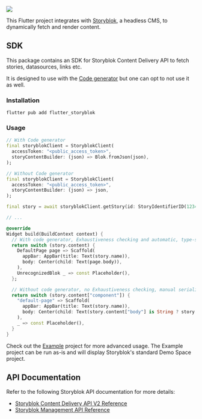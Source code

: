 ![](./flutter_storyblok.png)

This Flutter project integrates with [Storyblok](https://www.storyblok.com/), a headless CMS, to dynamically
fetch and render content.

## SDK

This package contains an SDK for Storyblok Content Delivery API to fetch
stories, datasources, links etc.

It is designed to use with the [Code generator](./code_generator/README.md) but
one can opt to not use it as well.

### Installation

```shell
flutter pub add flutter_storyblok
```

### Usage

```dart
// With Code generator
final storyblokClient = StoryblokClient(
  accessToken: "<public_access_token>",
  storyContentBuilder: (json) => Blok.fromJson(json),
);

// Without Code generator
final storyblokClient = StoryblokClient(
  accessToken: "<public_access_token>",
  storyContentBuilder: (json) => json,
);

final story = await storyblokClient.getStory(id: StoryIdentifierID(12345));

// ...

@override
Widget build(BuildContext context) {
  // With code generator, Exhaustiveness checking and automatic, type-safe, null-safe serializing.
  return switch (story.content) {
    DefaultPage page => Scaffold(
      appBar: AppBar(title: Text(story.name)),
      body: Center(child: Text(page.body)),
    ),
    UnrecognizedBlok _ => const Placeholder(),
  };

  // Without code generator, no Exhaustiveness checking, manual serializing.
  return switch (story.content["component"]) {
    "default-page" => Scaffold(
      appBar: AppBar(title: Text(story.name)),
      body: Center(child: Text(story.content["body"] is String ? story.content["body"] : "--")),
    ),
    _ => const Placeholder(),
  }
}
```

Check out the [Example](./example/) project for more advanced usage. The Example
project can be run as-is and will display Storyblok's standard Demo Space
project.

## API Documentation

Refer to the following Storyblok API documentation for more details:

- [Storyblok Content Delivery API V2 Reference](https://www.storyblok.com/docs/api/content-delivery/v2/)
- [Storyblok Management API Reference](https://www.storyblok.com/docs/api/management)
